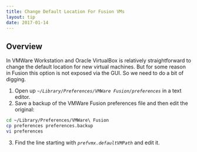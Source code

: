 ```yaml
---
title: Change Default Location For Fusion VMs
layout: tip
date: 2017-01-14
---
```


## Overview

In VMWare Workstation and Oracle VirtualBox is relatively straightforward to change the default location for new virtual machines. But for some reason in Fusion this option is not exposed via the GUI. So we need to do a bit of digging.

1. Open up _```~/Library/Preferences/VMWare Fusion/preferences```_ in a text editor.
2. Save a backup of the VMWare Fusion preferences file and then edit the original:
```bash
cd ~/Library/Preferences/VMWare\ Fusion
cp preferences preferences.backup
vi preferences
```
3. Find the line starting with _```prefvmx.defaultVMPath```_ and edit it. 
